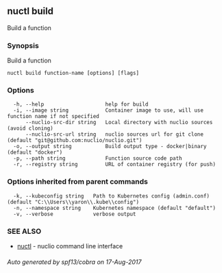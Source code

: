 ## nuctl build

Build a function

### Synopsis


Build a function

```
nuctl build function-name [options] [flags]
```

### Options

```
  -h, --help                    help for build
  -i, --image string            Container image to use, will use function name if not specified
      --nuclio-src-dir string   Local directory with nuclio sources (avoid cloning)
      --nuclio-src-url string   nuclio sources url for git clone (default "git@github.com:nuclio/nuclio.git")
  -o, --output string           Build output type - docker|binary (default "docker")
  -p, --path string             Function source code path
  -r, --registry string         URL of container registry (for push)
```

### Options inherited from parent commands

```
  -k, --kubeconfig string   Path to Kubernetes config (admin.conf) (default "C:\\Users\\yaron\\.kube\\config")
  -n, --namespace string    Kubernetes namespace (default "default")
  -v, --verbose             verbose output
```

### SEE ALSO
* [nuctl](nuctl.md)	 - nuclio command line interface

###### Auto generated by spf13/cobra on 17-Aug-2017
